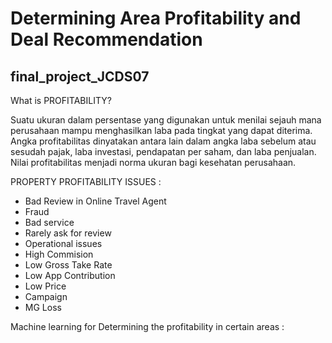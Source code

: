 
# Determining Area Profitability and Deal Recommendation 
## final_project_JCDS07


What is PROFITABILITY?

Suatu ukuran dalam persentase yang digunakan untuk menilai sejauh mana perusahaan mampu menghasilkan laba pada tingkat yang dapat diterima. Angka profitabilitas dinyatakan antara lain dalam angka laba sebelum atau sesudah pajak, laba investasi, pendapatan per saham, dan laba penjualan. Nilai profitabilitas menjadi norma ukuran bagi kesehatan perusahaan.

PROPERTY PROFITABILITY ISSUES :
- Bad Review in Online Travel Agent
- Fraud
- Bad service
- Rarely ask for review
- Operational issues
- High Commision
- Low Gross Take Rate
- Low App Contribution
- Low Price
- Campaign
- MG Loss

Machine learning for Determining the profitability  in certain areas :





